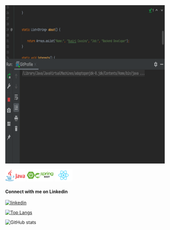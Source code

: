 
<img src='https://github.com/rcousins89/rcousins89/blob/main/Hnet-image.gif' height=500px width=800px>

         

<img src='https://github.com/rcousins89/rcousins89/blob/main/java.png' height='40'>  <img src='https://github.com/rcousins89/rcousins89/blob/main/spring-boot.png' height='40'>    <img src='https://github.com/rcousins89/rcousins89/blob/main/react.png' height='40'>



#### Connect with me on Linkedin
[<img src='https://cdn.jsdelivr.net/npm/simple-icons@3.0.1/icons/linkedin.svg' alt='linkedin' height='40'>](https://www.linkedin.com/in/ruairi-cousins)  




[![Top Langs](https://github-readme-stats.vercel.app/api/top-langs/?username=rcousins89)](https://github.com/anuraghazra/github-readme-stats)

![GitHub stats](https://github-readme-stats.vercel.app/api?username=rcousins89&show_icons=true&count_private=true)  

